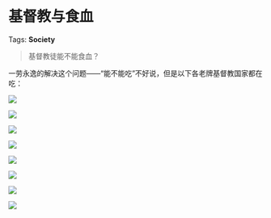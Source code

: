# 基督教与食血

Tags: **Society**

> 基督教徒能不能食血？



一劳永逸的解决这个问题——“能不能吃”不好说，但是以下各老牌基督教国家都在吃：

![](https://pic2.zhimg.com/50/v2-ad459d44fa196436ef45446677b8b894_hd.jpg?source=1940ef5c)  


![](https://pic1.zhimg.com/50/v2-a2d838b52a1f37ca626eaf8ad7550767_hd.jpg?source=1940ef5c)  


![](https://pic2.zhimg.com/50/v2-3a4aad53b443404074a46888eda6583a_hd.jpg?source=1940ef5c)  


![](https://pic2.zhimg.com/50/v2-3fcb70de43e280986f1746df4ce107f1_hd.jpg?source=1940ef5c)  


  


![](https://pic4.zhimg.com/50/v2-d1e06cd837d38c8deb38b8bb2305ffe9_hd.jpg?source=1940ef5c)  


![](https://pic1.zhimg.com/50/v2-b8b32374d70806c186f9801d6ad0fb76_hd.jpg?source=1940ef5c)  


![](https://pic1.zhimg.com/50/v2-c669fd196d27d983c4b1dc7ef669f023_hd.jpg?source=1940ef5c)  


![](https://pic2.zhimg.com/50/v2-776f6c27b47561936ac09c7ba4446125_hd.jpg?source=1940ef5c)

